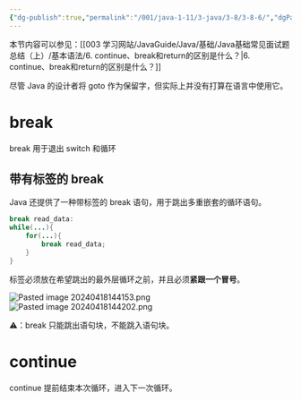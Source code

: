 ```yaml
---
{"dg-publish":true,"permalink":"/001/java-1-11/3-java/3-8/3-8-6/","dgPassFrontmatter":true,"created":"2024-04-18T14:32:43.073+08:00","updated":"2024-06-01T10:44:37.245+08:00"}
---
```


本节内容可以参见：[[003 学习网站/JavaGuide/Java/基础/Java基础常见面试题总结（上）/基本语法/6. continue、break和return的区别是什么？\|6. continue、break和return的区别是什么？]]

尽管 Java 的设计者将 goto 作为保留字，但实际上并没有打算在语言中使用它。
# break

break 用于退出 switch 和循环
## 带有标签的 break

Java 还提供了一种带标签的 break 语句，用于跳出多重嵌套的循环语句。

```java
break read_data:
while(...){
	for(...){
		break read_data;
	}
}
```

标签必须放在希望跳出的最外层循环之前，并且必须**紧跟一个冒号**。

![Pasted image 20240418144153.png](/img/user/$/$Sys999%20Attachment/Pasted%20image%2020240418144153.png)
![Pasted image 20240418144202.png](/img/user/$/$Sys999%20Attachment/Pasted%20image%2020240418144202.png)

⚠️：break 只能跳出语句块，不能跳入语句块。
# continue

continue 提前结束本次循环，进入下一次循环。